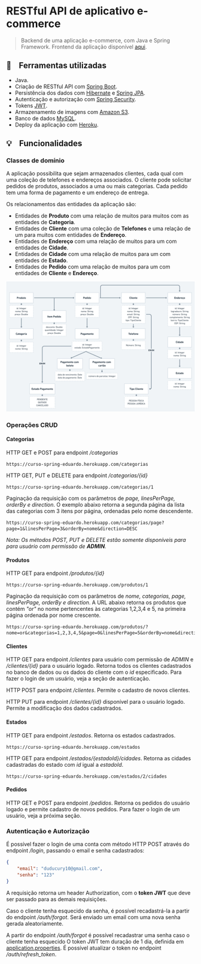 # RESTful API de aplicativo e-commerce

> Backend de uma aplicação e-commerce, com Java e Spring Framework. Frontend da aplicação disponível [aqui](https://github.com/eduardorcury/e-commerce-app-frontend).

## :wrench: &nbsp;&nbsp; Ferramentas utilizadas

- Java.
- Criação de RESTful API com [Spring Boot](https://github.com/spring-projects/spring-boot).
- Persistência dos dados com [Hibernate](https://hibernate.org/) e [Spring JPA](https://github.com/spring-projects/spring-data-jpa).
- Autenticação e autorização com [Spring Security](https://github.com/spring-projects/spring-security).
- Tokens [JWT](https://jwt.io/).
- Armazenamento de imagens com [Amazon S3](https://aws.amazon.com/pt/s3/).
- Banco de dados [MySQL](https://github.com/mysql).
- Deploy da aplicação com [Heroku](https://www.heroku.com/).

## :bulb: &nbsp;&nbsp; Funcionalidades

### Classes de domínio

A aplicação possibilita que sejam armazenados clientes, cada qual com uma coleção de telefones e endereços associados. O cliente pode solicitar pedidos de produtos, associados a uma ou mais categorias. Cada pedido tem uma forma de pagamento e um endereço de entrega.

Os relacionamentos das entidades da aplicação são:
- Entidades de **Produto** com uma relação de muitos para muitos com as entidades de **Categoria**.
- Entidades de **Cliente** com uma coleção de **Telefones** e uma relação de um para muitos com entidades de **Endereço**.
- Entidades de **Endereço** com uma relação de muitos para um com entidades de **Cidade**.
- Entidades de **Cidade** com uma relação de muitos para um com entidades de **Estado**.
- Entidades de **Pedido** com uma relação de muitos para um com entidades de **Cliente** e **Endereço**.

![Diagrama](https://github.com/eduardorcury/e-commerce-app-backend/blob/master/Diagrama.png)

### Operações CRUD

#### Categorias

HTTP GET e POST para endpoint */categorias*
```
https://curso-spring-eduardo.herokuapp.com/categorias
```
HTTP GET, PUT e DELETE para endpoint */categorias/{id}*
```
https://curso-spring-eduardo.herokuapp.com/categorias/1
```
Paginação da requisição com os parâmetros de *page, linesPerPage, orderBy e direction*. O exemplo abaixo retorna a segunda página da lista das categorias com 3 itens por página, ordenadas pelo nome descendente.
```
https://curso-spring-eduardo.herokuapp.com/categorias/page?page=1&linesPerPage=3&orderBy=nome&direction=DESC
```

*Nota: Os métodos POST, PUT e DELETE estão somente disponíveis para para usuário com permissão de **ADMIN**.*

#### Produtos

HTTP GET para endpoint */produtos/{id}*
```
https://curso-spring-eduardo.herokuapp.com/produtos/1
```
Paginação da requisição com os parâmetros de *nome, categorias, page, linesPerPage, orderBy e direction*. A URL abaixo retorna os produtos que contém *"or"* no nome pertencentes às categorias 1,2,3,4 e 5, na primeira página ordenada por nome crescente.
```
https://curso-spring-eduardo.herokuapp.com/produtos/?nome=or&categorias=1,2,3,4,5&page=0&linesPerPage=5&orderBy=nome&direction=ASC
```

#### Clientes

HTTP GET para endpoint */clientes* para usuário com permissão de *ADMIN* e */clientes/{id}* para o usuário logado. Retorna todos os clientes cadastrados no banco de dados ou os dados do cliente com o *id* especificado. Para fazer o login de um usuário, veja a seção de autenticação.

HTTP POST para endpoint */clientes*. Permite o cadastro de novos clientes.

HTTP PUT para endpoint */clientes/{id}* disponível para o usuário logado. Permite a modificação dos dados cadastrados.

#### Estados

HTTP GET para endpoint */estados*. Retorna os estados cadastrados.

```
https://curso-spring-eduardo.herokuapp.com/estados
```

HTTP GET para endpoint */estados/{estadoId}/cidades*. Retorna as cidades cadastradas do estado com *id* igual a *estadoId*.

```
https://curso-spring-eduardo.herokuapp.com/estados/2/cidades
```

#### Pedidos

HTTP GET e POST para endpoint */pedidos*. Retorna os pedidos do usuário logado e permite cadastro de novos pedidos. Para fazer o login de um usuário, veja a próxima seção.

### Autenticação e Autorização

É possível fazer o login de uma conta com método HTTP POST através do endpoint */login*, passando o email e senha cadastrados:

```json
{
	"email": "duducury10@gmail.com",
	"senha": "123"
}
```

A requisição retorna um header Authorization, com o **token JWT** que deve ser passado para as demais requisições.

Caso o cliente tenha esquecido da senha, é possível recadastrá-la a partir do endpoint */auth/forgot*. Será enviado um email com uma nova senha gerada aleatoriamente.

A partir do endpoint */auth/forgot* é possível recadastrar uma senha caso o cliente tenha esquecido
O token JWT tem duração de 1 dia, definida em [application.properties](https://github.com/eduardorcury/e-commerce-app-backend/blob/master/src/main/resources/application.properties). É possível atualizar o token no endpoint */auth/refresh_token*.
